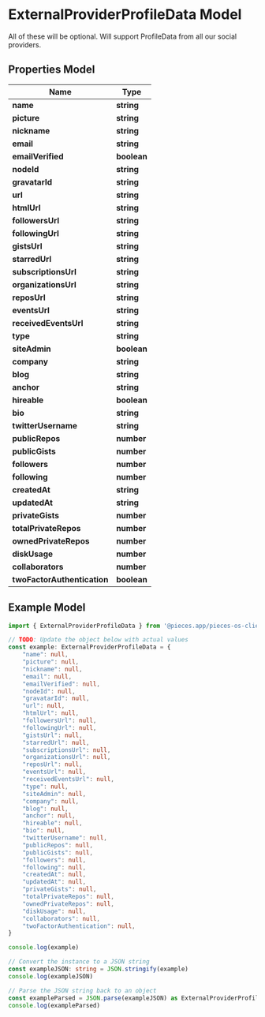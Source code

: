 
# ExternalProviderProfileData Model

All of these will be optional.  Will support ProfileData from all our social providers.

## Properties Model

Name | Type
------------ | -------------
**name** | **string**
**picture** | **string**
**nickname** | **string**
**email** | **string**
**emailVerified** | **boolean**
**nodeId** | **string**
**gravatarId** | **string**
**url** | **string**
**htmlUrl** | **string**
**followersUrl** | **string**
**followingUrl** | **string**
**gistsUrl** | **string**
**starredUrl** | **string**
**subscriptionsUrl** | **string**
**organizationsUrl** | **string**
**reposUrl** | **string**
**eventsUrl** | **string**
**receivedEventsUrl** | **string**
**type** | **string**
**siteAdmin** | **boolean**
**company** | **string**
**blog** | **string**
**anchor** | **string**
**hireable** | **boolean**
**bio** | **string**
**twitterUsername** | **string**
**publicRepos** | **number**
**publicGists** | **number**
**followers** | **number**
**following** | **number**
**createdAt** | **string**
**updatedAt** | **string**
**privateGists** | **number**
**totalPrivateRepos** | **number**
**ownedPrivateRepos** | **number**
**diskUsage** | **number**
**collaborators** | **number**
**twoFactorAuthentication** | **boolean**

## Example Model

```typescript
import { ExternalProviderProfileData } from '@pieces.app/pieces-os-client'

// TODO: Update the object below with actual values
const example: ExternalProviderProfileData = {
    "name": null,
    "picture": null,
    "nickname": null,
    "email": null,
    "emailVerified": null,
    "nodeId": null,
    "gravatarId": null,
    "url": null,
    "htmlUrl": null,
    "followersUrl": null,
    "followingUrl": null,
    "gistsUrl": null,
    "starredUrl": null,
    "subscriptionsUrl": null,
    "organizationsUrl": null,
    "reposUrl": null,
    "eventsUrl": null,
    "receivedEventsUrl": null,
    "type": null,
    "siteAdmin": null,
    "company": null,
    "blog": null,
    "anchor": null,
    "hireable": null,
    "bio": null,
    "twitterUsername": null,
    "publicRepos": null,
    "publicGists": null,
    "followers": null,
    "following": null,
    "createdAt": null,
    "updatedAt": null,
    "privateGists": null,
    "totalPrivateRepos": null,
    "ownedPrivateRepos": null,
    "diskUsage": null,
    "collaborators": null,
    "twoFactorAuthentication": null,
}

console.log(example)

// Convert the instance to a JSON string
const exampleJSON: string = JSON.stringify(example)
console.log(exampleJSON)

// Parse the JSON string back to an object
const exampleParsed = JSON.parse(exampleJSON) as ExternalProviderProfileData
console.log(exampleParsed)
```


